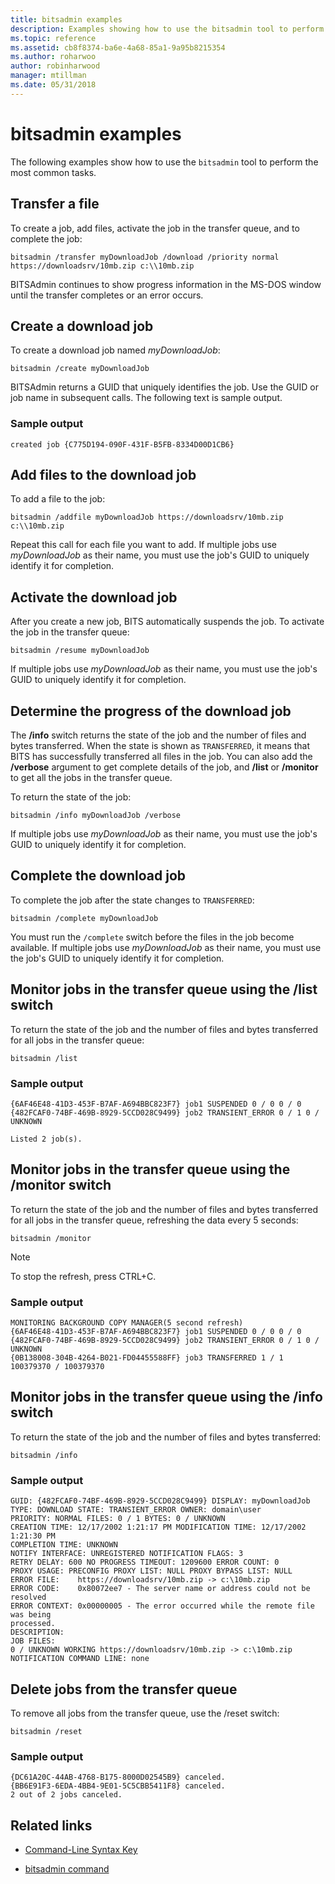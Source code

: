 ```yaml
---
title: bitsadmin examples
description: Examples showing how to use the bitsadmin tool to perform the most common tasks.
ms.topic: reference
ms.assetid: cb8f8374-ba6e-4a68-85a1-9a95b8215354
ms.author: roharwoo
author: robinharwood
manager: mtillman
ms.date: 05/31/2018
---
```


# bitsadmin examples

The following examples show how to use the `bitsadmin` tool to perform the most common tasks.

## Transfer a file

To create a job, add files, activate the job in the transfer queue, and to complete the job:

`bitsadmin /transfer myDownloadJob /download /priority normal https://downloadsrv/10mb.zip c:\\10mb.zip`

BITSAdmin continues to show progress information in the MS-DOS window until the transfer completes or an error occurs.

## Create a download job

To create a download job named *myDownloadJob*:

```
bitsadmin /create myDownloadJob
```

BITSAdmin returns a GUID that uniquely identifies the job. Use the GUID or job name in subsequent calls. The following text is sample output.

### Sample output

`created job {C775D194-090F-431F-B5FB-8334D00D1CB6}`

## Add files to the download job

To add a file to the job:

```
bitsadmin /addfile myDownloadJob https://downloadsrv/10mb.zip c:\\10mb.zip
```

Repeat this call for each file you want to add. If multiple jobs use *myDownloadJob* as their name, you must use the job's GUID to uniquely identify it for completion.

## Activate the download job

After you create a new job, BITS automatically suspends the job. To activate the job in the transfer queue:

```
bitsadmin /resume myDownloadJob
```

If multiple jobs use *myDownloadJob* as their name, you must use the job's GUID to uniquely identify it for completion.

## Determine the progress of the download job

The **/info** switch returns the state of the job and the number of files and bytes transferred. When the state is shown as `TRANSFERRED`, it means that BITS has successfully transferred all files in the job. You can also add the **/verbose** argument to get complete details of the job, and **/list** or **/monitor** to get all the jobs in the transfer queue.

To return the state of the job:

```
bitsadmin /info myDownloadJob /verbose
```

If multiple jobs use *myDownloadJob* as their name, you must use the job's GUID to uniquely identify it for completion.

## Complete the download job

To complete the job after the state changes to `TRANSFERRED`:

```
bitsadmin /complete myDownloadJob
```

You must run the `/complete` switch before the files in the job become available. If multiple jobs use *myDownloadJob* as their name, you must use the job's GUID to uniquely identify it for completion.

## Monitor jobs in the transfer queue using the /list switch

To return the state of the job and the number of files and bytes transferred for all jobs in the transfer queue:

```
bitsadmin /list
```

### Sample output

```
{6AF46E48-41D3-453F-B7AF-A694BBC823F7} job1 SUSPENDED 0 / 0 0 / 0
{482FCAF0-74BF-469B-8929-5CCD028C9499} job2 TRANSIENT_ERROR 0 / 1 0 / UNKNOWN

Listed 2 job(s).
```

## Monitor jobs in the transfer queue using the /monitor switch

To return the state of the job and the number of files and bytes transferred for all jobs in the transfer queue, refreshing the data every 5 seconds:

```
bitsadmin /monitor
```

> [!NOTE]
> To stop the refresh, press CTRL+C.

### Sample output

```
MONITORING BACKGROUND COPY MANAGER(5 second refresh)
{6AF46E48-41D3-453F-B7AF-A694BBC823F7} job1 SUSPENDED 0 / 0 0 / 0
{482FCAF0-74BF-469B-8929-5CCD028C9499} job2 TRANSIENT_ERROR 0 / 1 0 / UNKNOWN
{0B138008-304B-4264-B021-FD04455588FF} job3 TRANSFERRED 1 / 1 100379370 / 100379370
```

## Monitor jobs in the transfer queue using the /info switch

To return the state of the job and the number of files and bytes transferred:

```
bitsadmin /info
```

### Sample output

```
GUID: {482FCAF0-74BF-469B-8929-5CCD028C9499} DISPLAY: myDownloadJob
TYPE: DOWNLOAD STATE: TRANSIENT_ERROR OWNER: domain\user
PRIORITY: NORMAL FILES: 0 / 1 BYTES: 0 / UNKNOWN
CREATION TIME: 12/17/2002 1:21:17 PM MODIFICATION TIME: 12/17/2002 1:21:30 PM
COMPLETION TIME: UNKNOWN
NOTIFY INTERFACE: UNREGISTERED NOTIFICATION FLAGS: 3
RETRY DELAY: 600 NO PROGRESS TIMEOUT: 1209600 ERROR COUNT: 0
PROXY USAGE: PRECONFIG PROXY LIST: NULL PROXY BYPASS LIST: NULL
ERROR FILE:    https://downloadsrv/10mb.zip -> c:\10mb.zip
ERROR CODE:    0x80072ee7 - The server name or address could not be resolved
ERROR CONTEXT: 0x00000005 - The error occurred while the remote file was being
processed.
DESCRIPTION:
JOB FILES:
0 / UNKNOWN WORKING https://downloadsrv/10mb.zip -> c:\10mb.zip
NOTIFICATION COMMAND LINE: none
```

## Delete jobs from the transfer queue

To remove all jobs from the transfer queue, use the /reset switch:

```
bitsadmin /reset
```

### Sample output

```
{DC61A20C-44AB-4768-B175-8000D02545B9} canceled.
{BB6E91F3-6EDA-4BB4-9E01-5C5CBB5411F8} canceled.
2 out of 2 jobs canceled.
```

## Related links

- [Command-Line Syntax Key](command-line-syntax-key.md)

- [bitsadmin command](bitsadmin.md)
